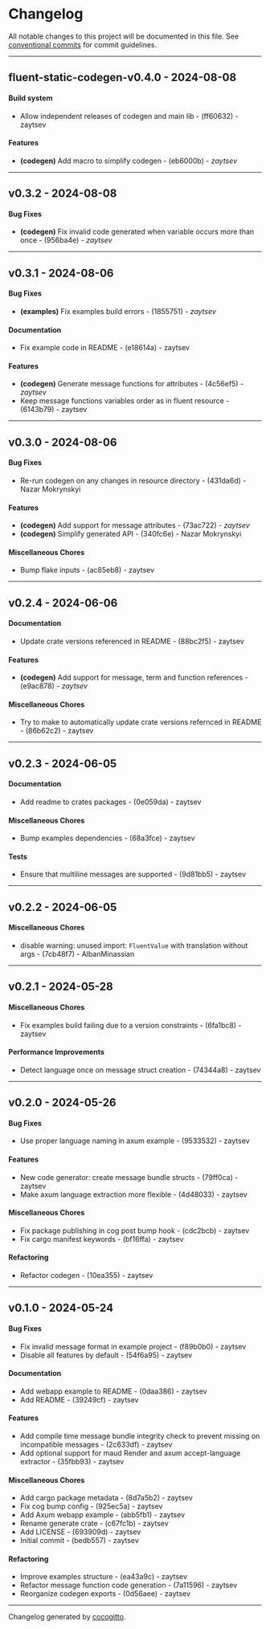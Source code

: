 # Changelog
All notable changes to this project will be documented in this file. See [conventional commits](https://www.conventionalcommits.org/) for commit guidelines.

- - -
## fluent-static-codegen-v0.4.0 - 2024-08-08
#### Build system
- Allow independent releases of codegen and main lib - (ff60632) - zaytsev
#### Features
- **(codegen)** Add macro to simplify codegen - (eb6000b) - *zaytsev*

- - -

## v0.3.2 - 2024-08-08
#### Bug Fixes
- **(codegen)** Fix invalid code generated when variable occurs more than once - (956ba4e) - *zaytsev*

- - -

## v0.3.1 - 2024-08-06
#### Bug Fixes
- **(examples)** Fix examples build errors - (1855751) - *zaytsev*
#### Documentation
- Fix example code in README - (e18614a) - zaytsev
#### Features
- **(codegen)** Generate message functions for attributes - (4c56ef5) - *zaytsev*
- Keep message functions variables order as in fluent resource - (6143b79) - zaytsev

- - -

## v0.3.0 - 2024-08-06
#### Bug Fixes
- Re-run codegen on any changes in resource directory - (431da6d) - Nazar Mokrynskyi
#### Features
- **(codegen)** Add support for message attributes - (73ac722) - *zaytsev*
- **(codegen)** Simplify generated API  - (340fc6e) - Nazar Mokrynskyi
#### Miscellaneous Chores
- Bump flake inputs - (ac85eb8) - zaytsev

- - -

## v0.2.4 - 2024-06-06
#### Documentation
- Update crate versions referenced in README - (88bc2f5) - zaytsev
#### Features
- **(codegen)** Add support for message, term and function references - (e9ac878) - *zaytsev*
#### Miscellaneous Chores
- Try to make  to automatically update crate versions refernced in README - (86b62c2) - zaytsev

- - -

## v0.2.3 - 2024-06-05
#### Documentation
- Add readme to crates packages - (0e059da) - zaytsev
#### Miscellaneous Chores
- Bump examples dependencies - (68a3fce) - zaytsev
#### Tests
- Ensure that multiline messages are supported - (9d81bb5) - zaytsev

- - -

## v0.2.2 - 2024-06-05
#### Miscellaneous Chores
- disable warning: unused import: `FluentValue` with translation without args - (7cb48f7) - AlbanMinassian

- - -

## v0.2.1 - 2024-05-28
#### Miscellaneous Chores
- Fix examples build failing due to a version constraints - (6fa1bc8) - zaytsev
#### Performance Improvements
- Detect language once on message struct creation - (74344a8) - zaytsev

- - -

## v0.2.0 - 2024-05-26
#### Bug Fixes
- Use proper language naming in axum example - (9533532) - zaytsev
#### Features
- New code generator: create message bundle structs - (79ff0ca) - zaytsev
- Make axum language extraction more flexible - (4d48033) - zaytsev
#### Miscellaneous Chores
- Fix package publishing in cog post bump hook - (cdc2bcb) - zaytsev
- Fix cargo manifest keywords - (bf16ffa) - zaytsev
#### Refactoring
- Refactor codegen - (10ea355) - zaytsev

- - -

## v0.1.0 - 2024-05-24
#### Bug Fixes
- Fix invalid message format in example project - (f89b0b0) - zaytsev
- Disable all features by default - (54f6a95) - zaytsev
#### Documentation
- Add webapp example to README - (0daa386) - zaytsev
- Add README - (39249cf) - zaytsev
#### Features
- Add compile time message bundle integrity check to prevent missing on incompatible messages - (2c633df) - zaytsev
- Add optional support for maud Render and axum accept-language extractor - (35fbb93) - zaytsev
#### Miscellaneous Chores
- Add cargo package metadata - (8d7a5b2) - zaytsev
- Fix cog bump config - (925ec5a) - zaytsev
- Add Axum webapp example - (abb5fb1) - zaytsev
- Rename generate crate - (c67fc1b) - zaytsev
- Add LICENSE - (693909d) - zaytsev
- Initial commit - (bedb557) - zaytsev
#### Refactoring
- Improve examples structure - (ea43a9c) - zaytsev
- Refactor message function code generation - (7a11596) - zaytsev
- Reorganize codegen exports - (0d56aee) - zaytsev

- - -

Changelog generated by [cocogitto](https://github.com/cocogitto/cocogitto).